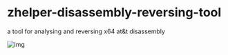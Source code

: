 # zhelper-disassembly-reversing-tool
a tool for analysing and reversing x64 at&amp;t disassembly

![img](https://github.com/bbqz007/zhelper-disassembly-reversing-tool/tree/master/res/manual.gif)
